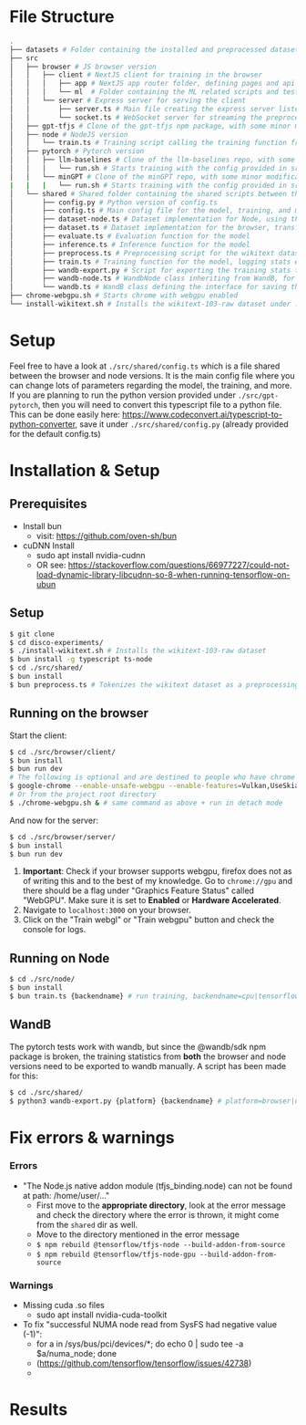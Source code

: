 # File Structure

```sh
.
├── datasets # Folder containing the installed and preprocessed datasets
├── src
│   ├── browser # JS browser version
│   │   ├── client # NextJS client for training in the browser
│   │   │   ├── app # NextJS app router folder, defining pages and api routes
│   │   │   └── ml  # Folder containing the ML related scripts and tests
│   │   └── server # Express server for serving the client
│   │       ├── server.ts # Main file creating the express server listening to some given port
│   │       └── socket.ts # WebSocket server for streaming the preprocessed dataset to the client
│   ├── gpt-tfjs # Clone of the gpt-tfjs npm package, with some minor modifications
│   ├── node # NodeJS version
│   │   └── train.ts # Training script calling the training function from shared/train.ts
│   ├── pytorch # Pytorch version
│   │   ├── llm-baselines # Clone of the llm-baselines repo, with some minor modifications, mainly to use the config.py file
│   │   │   └── run.sh # Starts training with the config provided in src/shared/config.py
│   │   └── minGPT # Clone of the minGPT repo, with some minor modifications, mainly to use the config.py file
|   |   |   └── run.sh # Starts training with the config provided in src/shared/config.py
│   └── shared # Shared folder containing the shared scripts between the browser and node versions
│       ├── config.py # Python version of config.ts
│       ├── config.ts # Main config file for the model, training, and more
│       ├── dataset-node.ts # Dataset implementation for Node, using the filesystem to stream read the dataset
│       ├── dataset.ts # Dataset implementation for the browser, transforming token arrays into a tf.data.Dataset
│       ├── evaluate.ts # Evaluation function for the model
│       ├── inference.ts # Inference function for the model
│       ├── preprocess.ts # Preprocessing script for the wikitext dataset (other datasets can be added)
│       ├── train.ts # Training function for the model, logging stats every iteration and saving them to WandB
│       ├── wandb-export.py # Script for exporting the training stats to WandB (since the npm package is broken)
│       ├── wandb-node.ts # WandbNode class inheriting from WandB, for writing the saved stats to a file
│       └── wandb.ts # WandB class defining the interface for saving the training stats (init, log, finish)
├── chrome-webgpu.sh # Starts chrome with webgpu enabled
└── install-wikitext.sh # Installs the wikitext-103-raw dataset under ./datasets/
```

# Setup

Feel free to have a look at `./src/shared/config.ts` which is a file shared between the browser and node versions. It is the main config file where you can change lots of parameters regarding the model, the training, and more.
If you are planning to run the python version provided under `./src/gpt-pytorch`, then you will need to convert this typescript file to a python file. This can be done easily here: https://www.codeconvert.ai/typescript-to-python-converter, save it under `./src/shared/config.py` (already provided for the default config.ts)

# Installation & Setup

## Prerequisites

-   Install bun
    -   visit: https://github.com/oven-sh/bun
-   cuDNN Install
    -   sudo apt install nvidia-cudnn
    -   OR see: https://stackoverflow.com/questions/66977227/could-not-load-dynamic-library-libcudnn-so-8-when-running-tensorflow-on-ubun

## Setup

```sh
$ git clone
$ cd disco-experiments/
$ ./install-wikitext.sh # Installs the wikitext-103-raw dataset
$ bun install -g typescript ts-node
$ cd ./src/shared/
$ bun install
$ bun preprocess.ts # Tokenizes the wikitext dataset as a preprocessing step
```

## Running on the browser

Start the client:

```sh
$ cd ./src/browser/client/
$ bun install
$ bun run dev
# The following is optional and are destined to people who have chrome
$ google-chrome --enable-unsafe-webgpu --enable-features=Vulkan,UseSkiaRenderer # Run chrome with WebGPU enabled
# Or from the project root directory
$ ./chrome-webgpu.sh & # same command as above + run in detach mode
```

And now for the server:

```sh
$ cd ./src/browser/server/
$ bun install
$ bun run dev
```

1. **Important**: Check if your browser supports webgpu, firefox does not as of writing this and to the best of my knowledge. Go to `chrome://gpu` and there should be a flag under "Graphics Feature Status" called "WebGPU". Make sure it is set to **Enabled** or **Hardware Accelerated**.
2. Navigate to `localhost:3000` on your browser.
3. Click on the "Train webgl" or "Train webgpu" button and check the console for logs.

## Running on Node

```sh
$ cd ./src/node/
$ bun install
$ bun train.ts {backendname} # run training, backendname=cpu|tensorflow|wasm
```

## WandB

The pytorch tests work with wandb, but since the @wandb/sdk npm package is broken, the training statistics from **both** the browser and node versions need to be exported to wandb manually. A script has been made for this:

```sh
$ cd ./src/shared/
$ python3 wandb-export.py {platform} {backendname} # platform=browser|node, backendname=webgl|webgpu|cpu|tensorflow|wasm
```

# Fix errors & warnings

### Errors

-   "The Node.js native addon module (tfjs_binding.node) can not be found at path: /home/user/..."
    -   First move to the **appropriate directory**, look at the error message and check the directory where the error is thrown, it might come from the `shared` dir as well.
    -   Move to the directory mentioned in the error message
    -   `$ npm rebuild @tensorflow/tfjs-node --build-addon-from-source`
    -   `$ npm rebuild @tensorflow/tfjs-node-gpu --build-addon-from-source`

### Warnings

-   Missing cuda .so files
    -   sudo apt install nvidia-cuda-toolkit
-   To fix "successful NUMA node read from SysFS had negative value (-1)":
    -   for a in /sys/bus/pci/devices/\*; do echo 0 | sudo tee -a $a/numa_node; done
    -   (https://github.com/tensorflow/tensorflow/issues/42738)
    -

# Results
